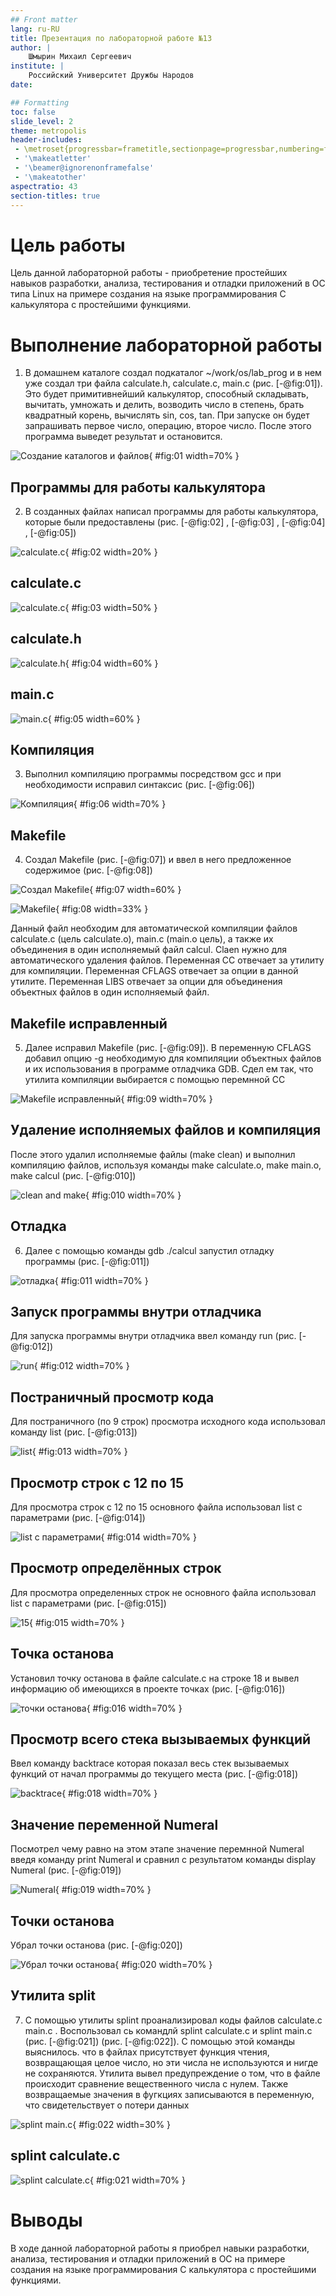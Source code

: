 ```yaml
---
## Front matter
lang: ru-RU
title: Презентация по лабораторной работе №13
author: |
	Шмырин Михаил Сергеевич
institute: |
	Российский Университет Дружбы Народов
date: 

## Formatting
toc: false
slide_level: 2
theme: metropolis
header-includes: 
 - \metroset{progressbar=frametitle,sectionpage=progressbar,numbering=fraction}
 - '\makeatletter'
 - '\beamer@ignorenonframefalse'
 - '\makeatother'
aspectratio: 43
section-titles: true
---
```


# Цель работы

Цель данной лабораторной работы - приобретение простейших навыков разработки, анализа, тестирования и отладки приложений в ОС типа Linux на примере создания на языке программирования C калькулятора с простейшими функциями.


# Выполнение лабораторной работы

1. В домашнем каталоге создал  подкаталог ~/work/os/lab_prog и в нем уже создал  три файла calculate.h, calculate.c, main.c (рис. [-@fig:01]). Это будет примитивнейший калькулятор, способный складывать, вычитать, умножать и делить, возводить число в степень, брать квадратный корень, вычислять sin, cos, tan. При запуске он будет запрашивать первое число, операцию, второе число. После этого программа выведет результат и остановится.

![Создание каталогов и файлов](image/1.png){ #fig:01 width=70% }

## Программы для работы калькулятора 

2. В созданных файлах написал  программы для работы калькулятора, которые были предоставлены (рис. [-@fig:02] , [-@fig:03] , [-@fig:04] , [-@fig:05])

![calculate.c](image/3.png){ #fig:02 width=20% }

## calculate.c

![calculate.c](image/4.png){ #fig:03 width=50% }

## calculate.h

![calculate.h](image/2.png){ #fig:04 width=60% }

## main.c

![main.c](image/5.png){ #fig:05 width=60% }

## Компиляция

3. Выполнил  компиляцию программы посредством gcc и при необходимости исправил  синтаксис (рис. [-@fig:06])

![Компиляция](image/6.png){ #fig:06 width=70% }

## Makefile

4. Создал  Makefile (рис. [-@fig:07]) и ввел  в него предложенное содержимое (рис. [-@fig:08])

![Создал  Makefile](image/7.png){ #fig:07 width=60% }

![Makefile](image/8.png){ #fig:08 width=33% }

Данный файл необходим для автоматической компиляции файлов calculate.c (цель calculate.o), main.c (main.o цель), а также их объединения в один исполняемый файл calcul. Claen нужно для автоматического удаления файлов. Переменная CC отвечает за утилиту для компиляции. Переменная CFLAGS отвечает за опции в данной утилите. Переменная LIBS отвечает за опции для объединения объектных файлов в один исполняемый файл.

## Makefile исправленный

5. Далее исправил  Makefile (рис. [-@fig:09]). В переменную CFLAGS добавил  опцию -g необходимую для компиляции объектных файлов и их использования в программе отладчика GDВ. Сдел ем так, что утилита компиляции выбирается с помощью перемнной CC

![Makefile исправленный](image/9.png){ #fig:09 width=70% }

## Удаление исполняемых файлов и компиляция

После этого удалил  исполняемые файлы (make clean) и выполнил  компиляцию файлов, используя команды make calculate.o, make main.o, make calcul (рис. [-@fig:010])

![clean and make ](image/10.png){ #fig:010 width=70% }

## Отладка

6. Далее с помощью команды gdb ./calcul запустил  отладку программы (рис. [-@fig:011])

![отладка](image/11.png){ #fig:011 width=70% }

## Запуск программы внутри отладчика

Для запуска программы внутри отладчика ввел  команду run (рис. [-@fig:012])

![run](image/12.png){ #fig:012 width=70% }

## Постраничный просмотр кода

Для постраничного (по 9 строк) просмотра исходного кода использовал  команду list (рис. [-@fig:013])

![list](image/13.png){ #fig:013 width=70% }

## Просмотр строк с 12 по 15

Для просмотра строк с 12 по 15 основного файла использовал  list с параметрами (рис. [-@fig:014])

![list с параметрами](image/14.png){ #fig:014 width=70% }

## Просмотр определённых строк

Для просмотра определенных строк не основного файла использовал  list с параметрами (рис. [-@fig:015])

![15](image/15.png){ #fig:015 width=70% }

## Точка останова

Установил  точку останова в файле calculate.c на строке 18 и вывел  информацию об имеющихся в проекте точках (рис. [-@fig:016])

![точки останова](image/17.png){ #fig:016 width=70% }

## Просмотр всего стека вызываемых функций

Ввел  команду backtrace которая показал  весь стек вызываемых функций от начал  программы до текущего места (рис. [-@fig:018])

![backtrace](image/18.png){ #fig:018 width=70% }

## Значение переменной Numeral

Посмотрел  чему равно на этом этапе значение перемнной Numeral введя команду print Numeral и сравнил  с результатом команды display Numeral (рис. [-@fig:019])

![Numeral](image/19.png){ #fig:019 width=70% }

## Точки останова

Убрал  точки останова (рис. [-@fig:020])

![Убрал  точки останова](image/20.png){ #fig:020 width=70% }

## Утилита split

7. С помощью утилиты splint проанализировал  коды файлов calculate.c main.c . Воспользовал сь командлй splint calculate.c и splint main.c (рис. [-@fig:021]) (рис. [-@fig:022]). С помощью этой команды выяснилось. что в файлах присутствует функция чтения, возвращающая целое число, но эти числа не используются и нигде не сохраняются. Утилита вывел  предупреждение о том, что в файле происходит сравнение вещественного числа с нулем. Также возвращаемые значения в фугкциях записываются в переменную, что свидетельствует о потери данных

![splint main.c](image/22.png){ #fig:022 width=30% }

## splint calculate.c

![splint calculate.c](image/21.png){ #fig:021 width=70% }

# Выводы

В ходе данной лабораторной работы я приобрел  навыки разработки, анализа, тестирования и отладки приложений в ОС на примере создания на языке программирования С калькулятора с простейшими функциями.
